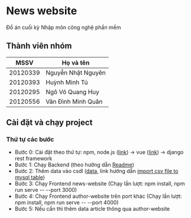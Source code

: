 # News website

Đồ án cuối kỳ Nhập môn công nghệ phần mềm

## Thành viên nhóm

| MSSV  | Họ và tên |
| ------------- | ------------- |
| 20120339  | Nguyễn Nhật Nguyên  |
| 20120393  | Huỳnh Minh Tú  |
| 20120295  | Ngô Võ Quang Huy  |
| 20120556  | Văn Đình Minh Quân  |

## Cài đặt và chạy project

### Thứ tự các bước

- Bước 0: Cài đặt theo thứ tự: npm, node.js ([link](https://docs.npmjs.com/downloading-and-installing-node-js-and-npm)) -> vue ([link](https://vi.vuejs.org/v2/guide/installation.html#NPM)) -> django rest framework
- Bước 1: Chạy Backend (theo hướng dẫn [Readme](/Backend/Readme-Backend.md))
- Bước 2: Thêm data vào csdl ([data](https://studenthcmusedu-my.sharepoint.com/:f:/g/personal/20120393_student_hcmus_edu_vn/EvZ8g_ChoipJgAhPHWTNiNQBCwMzY6MtSdjWditmw1PV-w?e=6GmlhO), link hướng dẫn [import csv file to mysql table](https://www.mysqltutorial.org/import-csv-file-mysql-table/))
- Bước 3: Chạy Frontend news-website (Chạy lần lượt: npm install, npm run serve -- --port 3000)
- Bước 4: Chạy Frontend author-website trên port khác (Chạy lần lượt: npm install, npm run serve -- --port 4000)
- Bước 5: Nếu cần thì thêm data article thông qua author-website
